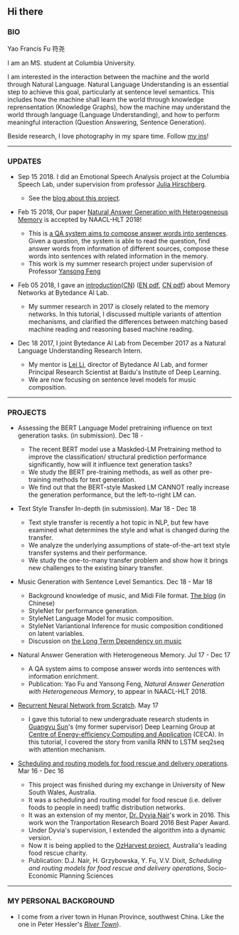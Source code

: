 ## Hi there

### BIO

Yao Francis Fu 符尧 

I am an MS. student at Columbia University. 

I am interested in the interaction between the machine and the world through Natural Language. 
Natural Language Understanding is an essential step to achieve this goal, particularly at sentence level semantics. 
This includes how the machine shall learn the world through knowledge reprensentation (Knowledge Graphs), how the machine may understand the world through language (Language Understanding), and how to perform meaningful interaction (Question Answering, Sentence Generation). 

Beside research, I love photography in my spare time. Follow [my ins](https://www.instagram.com/franx_yao/)! 

-----

### UPDATES

* Sep 15 2018. I did an Emotional Speech Analysis project at the Columbia Speech Lab, under supervision from professor [Julia Hirschberg](http://www.cs.columbia.edu/~julia/). 

  * See the [blog about this project](https://Francix.github.io/blog/Attempts-on-the-Emotional-Speech-Generation).

* Feb 15 2018, Our paper [Natural Answer Generation with Heterogeneous Memory](https://francix.github.io/NaturalAnswerGeneration.pdf) is accepted by NAACL-HLT 2018!  

  * This is [a QA system aims to compose answer words into sentences](https://francix.github.io/NaturalAnswer.html). Given a question, the system is able to read the question, find answer words from information of different sources, compose these words into sentences with related information in the memory.
  * This work is my summer research project under supervision of Professor [Yansong Feng](https://sites.google.com/site/ysfeng/home)

* Feb 05 2018, I gave an [introduction](https://francix.github.io/MemNN-Fuyao-EN.html)([CN](https://francix.github.io/MemNN-Fuyao-CN.html)) ([EN pdf](https://francix.github.io/MemNN-Fuyao-EN.pdf), [CN pdf](https://francix.github.io/MemNN-Fuyao-CN.pdf)) about Memory Networks at Bytedance AI Lab. 

  - My summer research in 2017 is closely related to the memory networks. In this tutorial, I discussed multiple variants of attention mechanisms, and clarified the differences between matching based machine reading and reasoning based machine reading. 

* Dec 18 2017, I joint Bytedance AI Lab from December 2017 as a Natural Language Understanding Research Intern. 

  - My mentor is [Lei Li](http://www.cs.cmu.edu/~./leili/), director of Bytedance AI Lab, and former Principal Research Scientist at Baidu's Institute of Deep Learning. 
  - We are now focusing on sentence level models for music composition. 

-----

### PROJECTS
* Assessing the BERT Language Model pretraining influence on text generation tasks. (in submission). Dec 18 - 

  * The recent BERT model use a Maskded-LM Pretraining method to improve the classification/ structural prediction performance significantly, how will it influence text generation tasks? 
  * We study the BERT pre-training methods, as well as other pre-training methods for text generation. 
  * We find out that the BERT-style Masked LM CANNOT really increase the generation performance, but the left-to-right LM can. 

* Text Style Transfer In-depth (in submission). Mar 18 - Dec 18 

  * Text style transfer is recently a hot topic in NLP, but few have examined what determines the style and what is changed during the transfer.
  * We analyze the underlying assumptions of state-of-the-art text style transfer systems and their performance. 
  * We study the one-to-many transfer problem and show how it brings new challenges to the existing binary transfer. 

* Music Generation with Sentence Level Semantics. Dec 18 - Mar 18 

  * Background knowledge of music, and Midi File format. [The blog](https://francix.github.io/MusicGeneration.html) (in Chinese) 
  * StyleNet for performance generation. 
  * StyleNet Language Model for music composition. 
  * StyleNet Variantional Inference for music composition conditioned on latent variables. 
  * Discussion on [the Long Term Dependency on music](https://francix.github.io/Long-term-Dependency.html)
  
* Natural Answer Generation with Heterogeneous Memory. Jul 17 - Dec 17 

  * A QA system aims to compose answer words into sentences with information enrichment. 
  * Publication: Yao Fu and Yansong Feng, _Natural Answer Generation with Heterogeneous Memory_, to appear in NAACL-HLT 2018. 

* [Recurrent Neural Network from Scratch](https://francix.github.io/images/RNNfromScratch_fuyao.pdf). May 17 

  * I gave this tutorial to new undergraduate research students in [Guangyu Sun](http://ceca.pku.edu.cn/en/team.php?action=show&member_id=15)'s (my former supervisor) Deep Learning Group at [Centre of Energy-efficiency Computing and Application](http://ceca.pku.edu.cn/en/) (CECA). In this tutorial, I covered the story from vanilla RNN to LSTM seq2seq with attention mechanism.

* [Scheduling and routing models for food rescue and delivery operations](https://github.com/Francix/Multi-Vehicle-Multi-Peroid-Dynamic-Tabu-Search/tree/master). Mar 16 - Dec 16

  * This project was finished during my exchange in University of New South Wales, Australia. 
  * It was a scheduling and routing model for food rescue (i.e. deliver foods to people in need) traffic distribution networks. 
  * It was an extension of my mentor, [Dr. Dyvia Nair](http://www.rciti.unsw.edu.au/staff/divya-nair)'s work in 2016. This work won the Tranportation Research Board 2016 Best Paper Award. 
  * Under Dyvia's supervision, I extended the algorithm into a dynamic version. 
  * Now it is being applied to the [OzHarvest project](http://www.ozharvest.org/), Australia's leading food rescue charity. 
  * Publication: D.J. Nair, H. Grzybowska, Y. Fu, V.V. Dixit, _Scheduling and routing models for food rescue and delivery operations_, Socio-Economic Planning Sciences

-----

### MY PERSONAL BACKGROUND

* I come from a river town in Hunan Province, southwest China. Like the one in Peter Hessler's [_River Town_](http://www.goodreads.com/book/show/94053.River_Town)). 





